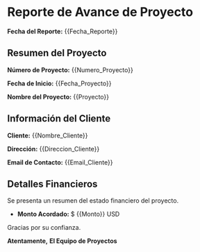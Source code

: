 # Reporte de Avance de Proyecto

**Fecha del Reporte:** {{Fecha_Reporte}}

## Resumen del Proyecto

**Número de Proyecto:** {{Numero_Proyecto}}

**Fecha de Inicio:** {{Fecha_Proyecto}}

**Nombre del Proyecto:** {{Proyecto}}

## Información del Cliente

**Cliente:** {{Nombre_Cliente}}

**Dirección:** {{Direccion_Cliente}}

**Email de Contacto:** {{Email_Cliente}}

## Detalles Financieros

Se presenta un resumen del estado financiero del proyecto.

- **Monto Acordado:** $ {{Monto}} USD

Gracias por su confianza.

**Atentamente,**
**El Equipo de Proyectos**
